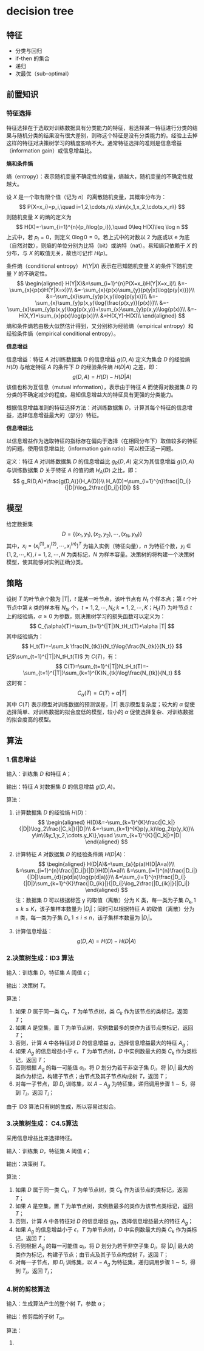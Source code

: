 # decision tree

## 特征

* 分类与回归
* if-then 的集合
* 递归
* 次最优（sub-optimal）

## 前置知识

### 特征选择

特征选择在于选取对训练数据具有分类能力的特征，若选择某一特征进行分类的结果与随机分类的结果没有很大差别，则称这个特征是没有分类能力的。经验上去掉这样的特征对决策树学习的精度影响不大。通常特征选择的准则是信息增益（information gain）或信息增益比。

**熵和条件熵**

熵（entropy）：表示随机变量不确定性的度量，熵越大，随机变量的不确定性就越大。

设 $X$ 是一个取有限个值（记为 $n$）的离散随机变量，其概率分布为：
$$
P(X=x_i)=p_i,\quad i=1,2,\cdots,n\\
x\in\{x_1,x_2,\cdots,x_n\}
$$
则随机变量 $X$ 的熵的定义为
$$
H(X)=-\sum_{i=1}^{n}{p_i\log{p_i}},\quad 0\leq H(X)\leq \log n
$$
上式中，若 $p_i=0$，则定义 $0\log 0=0$。若上式中的对数以 2 为底或以 e 为底（自然对数），则熵的单位分别为比特（bit）或纳特（nat）。易知熵只依赖于 $X$ 的分布，与 $X$ 的取值无关，故也可记作 $H(p)$。

条件熵（conditional entropy） $H(Y|X)$ 表示在已知随机变量 $X$ 的条件下随机变量 $Y$ 的不确定性。
$$
\begin{aligned}
H(Y|X)&=\sum_{i=1}^{n}P(X=x_i)H(Y|X=x_i)\\
&=-\sum_{x}{p(x)H(Y|X=x)}\\
&=-\sum_{x}{p(x)\sum_{y}{p(y|x)\log{p(y|x)}}}\\
&=-\sum_{x}\sum_{y}p(x,y)\log{p(y|x)}\\
&=-\sum_{x}\sum_{y}p(x,y)\log{\frac{p(x,y)}{p(x)}}\\
&=-\sum_{x}\sum_{y}p(x,y)\log{p(x,y)}+\sum_{x}\sum_{y}p(x,y)\log{p(x)}\\
&=-H(X,Y)+\sum_{x}p(x)\log{p(x)}\\
&=H(X,Y)-H(X)\\
\end{aligned}
$$
熵和条件熵若由极大似然估计得到，又分别称为经验熵（empirical entropy）和经验条件熵（empirical conditional entropy）。

**信息增益**

信息增益：特征 $A$ 对训练数据集 $D$ 的信息增益 $g(D,A)$ 定义为集合 $D$ 的经验熵 $H(D)$ 与给定特征 $A$ 的条件下 $D$ 的经验条件熵 $H(D|A)$ 之差，即：
$$
g(D,A)=H(D)-H(D|A)
$$
该值也称为互信息（mutual information），表示由于特征 $A$ 而使得对数据集 $D$ 的分类的不确定减少的程度。易知信息增益大的特征具有更强的分类能力。

根据信息增益准则的特征选择方法：对训练数据集 $D$，计算其每个特征的信息增益，选择信息增益最大的（部分）特征。

**信息增益比**

以信息增益作为选取特征的指标存在偏向于选择（在相同分布下）取值较多的特征的问题。使用信息增益比（information gain ratio）可以校正这一问题。

定义：特征 $A$ 对训练数据集 $D$ 的信息增益比 $g_R(D,A)$ 定义为其信息增益 $g(D,A)$ 与训练数据集 $D$ 关于特征 $A$ 的值的熵 $H_A(D)$ 之比，即：
$$
g_R(D,A)=\frac{g(D,A)}{H_A(D)}\\
H_A(D)=\sum_{i=1}^{n}\frac{|D_i|}{|D|}\log_2\frac{|D_i|}{|D|}
$$

## 模型

给定数据集
$$
D=\{(x_1,y_1),(x_2,y_2),\cdots,(x_N,y_N)\}
$$
其中，$x_i=(x_i^{(1)},x_i^{(2)},\cdots,x_i^{(n)})^T$ 为输入实例（特征向量），$n$ 为特征个数，$y_i\in\{1,2,\cdots,K\},i=1,2,\cdots,N$ 为类标记，$N$ 为样本容量。决策树的将构建一个决策树模型，使其能够对实例正确分类。

## 策略

设树 $T$ 的叶节点个数为 $|T|$，$t$ 是某一叶节点，该叶节点有 $N_t$ 个样本点；第 $t$ 个叶节点中第 $k$ 类的样本有 $N_{tk}$ 个，$t=1,2,\cdots,N_{t};k=1,2,\cdots,K$；$H_{t}(T)$ 为叶节点 $t$ 上的经验熵，$\alpha \geq 0$ 为参数，则决策树学习的损失函数可以定义为：
$$
C_{\alpha}(T)=\sum_{t=1}^{|T|}N_tH_t(T)+\alpha |T|
$$
其中经验熵为：
$$
H_t(T)=-\sum_k \frac{N_{tk}}{N_t}\log{\frac{N_{tk}}{N_t}}
$$
记$\sum_{t=1}^{|T|}N_tH_t(T)$ 为 $C(T)$，有：
$$
C(T)=\sum_{t=1}^{|T|}N_tH_t(T)=-\sum_{t=1}^{|T|}\sum_{k=1}^{K}N_{tk}\log\frac{N_{tk}}{N_t}
$$
这时有：
$$
C_{\alpha}(T)=C(T)+\alpha |T|
$$
其中 $C(T)$ 表示模型对训练数据的预测误差，$|T|$ 表示模型复杂度；较大的 $\alpha$ 促使选择简单、对训练数据的拟合度低的模型，较小的 $\alpha$ 促使选择复杂、对训练数据的拟合度高的模型。

## 算法

### 1.信息增益

输入：训练集 $D$ 和特征 A；

输出：特征 $A$ 对数据集 $D$ 的信息增益 $g(D,A)$。

算法：

1. 计算数据集 $D$ 的经验熵 $H(D)$：
   $$
   \begin{aligned}
   H(D)&=-\sum_{k=1}^{K}\frac{|C_k|}{|D|}\log_2\frac{|C_k|}{|D|}\\
   &=-\sum_{k=1}^{K}p(y_k)\log_2{p(y_k)}\\
   y\in\{&y_1,y_2,\cdots.y_K\},\quad \sum_{k=1}^{K}{|C_k|}=|D|
   \end{aligned}
   $$

2. 计算特征 $A$ 对数据集 $D$ 的经验条件熵 $H(D|A)$：
   $$
   \begin{aligned}
   H(D|A)&=\sum_{a}{p(a)H(D|A=a)}\\
   &=\sum_{i=1}^{n}\frac{|D_i|}{|D|}H(D|A=a)\\
   &=\sum_{i=1}^{n}\frac{|D_i|}{|D|}\sum_{d}{p(d|a)\log{p(d|a)}}\\
   &=\sum_{i=1}^{n}\frac{|D_i|}{|D|}\sum_{k=1}^{K}\frac{|D_{ik}|}{|D_i|}\log_2\frac{|D_{ik}|}{|D_i|}
   \end{aligned}
   $$
   注：数据集 $D$ 可以根据标签 y 的取值（离散）分为 K 类，每一类为子集 $D_k,1\leq k\leq K$，该子集样本数量为 $|D_i|$；同时可以根据特征 A 的取值（离散）分为 n 类，每一类为子集 $D_i,1\leq i\leq n$，该子集样本数量为 $|D_i|$。

3. 计算信息增益：
   $$
   g(D,A)=H(D)-H(D|A)
   $$

### 2.决策树生成：ID3 算法

输入：训练集 $D$，特征集 $A$ 阈值 $\epsilon$；

输出：决策树 $T$。

算法：

1. 如果 $D$ 属于同一类 $C_k$，$T$ 为单节点树，类 $C_k$ 作为该节点的类标记，返回 $T$；
2. 如果 $A$ 是空集，置 $T$ 为单节点树，实例数最多的类作为该节点类标记，返回 $T$；
3. 否则，计算 $A$ 中各特征对 $D$ 的信息增益 $g$，选择信息增益最大的特征 $A_g$；
4. 如果 $A_g$ 的信息增益小于 $\epsilon$，$T$ 为单节点树，$D$ 中实例数最大的类 $C_k$ 作为类标记，返回 $T$；
5. 否则根据 $A_g$ 的每一可能值 $a_i$，将 $D$ 划分为若干非空子集 $D_i$，将 $|D_i|$ 最大的类作为标记，构建子节点；由节点及其子节点构成树 $T$，返回 $T$；
6. 对每一子节点，即 $D_i$ 训练集，以 $A-A_g$ 为特征集，递归调用步骤 $1\sim5$，得到  $T_i$，返回 $T_i$；

由于 ID3 算法只有树的生成，所以容易过拟合。

### 3.决策树生成： C4.5算法

采用信息增益比来选择特征。

输入：训练集 $D$，特征集 $A$ 阈值 $\epsilon$；

输出：决策树 $T$。

算法：

1. 如果 $D$ 属于同一类 $C_k$，$T$ 为单节点树，类 $C_k$ 作为该节点的类标记，返回 $T$；
2. 如果 $A$ 是空集，置 $T$ 为单节点树，实例数最多的类作为该节点类标记，返回 $T$；
3. 否则，计算 $A$ 中各特征对 $D$ 的信息增益 $g_R$，选择信息增益最大的特征 $A_g$；
4. 如果 $A_g$ 的信息增益小于 $\epsilon$，$T$ 为单节点树，$D$ 中实例数最大的类 $C_k$ 作为类标记，返回 $T$；
5. 否则根据 $A_g$ 的每一可能值 $a_i$，将 $D$ 划分为若干非空子集 $D_i$，将 $|D_i|$ 最大的类作为标记，构建子节点；由节点及其子节点构成树 $T$，返回 $T$；
6. 对每一子节点，即 $D_i$ 训练集，以 $A-A_g$ 为特征集，递归调用步骤 $1\sim5$，得到  $T_i$，返回 $T_i$；

### 4.树的剪枝算法



输入：生成算法产生的整个树 $T$，参数 $\alpha$；

输出：修剪后的子树 $T_{\alpha}$。

算法：

1. 